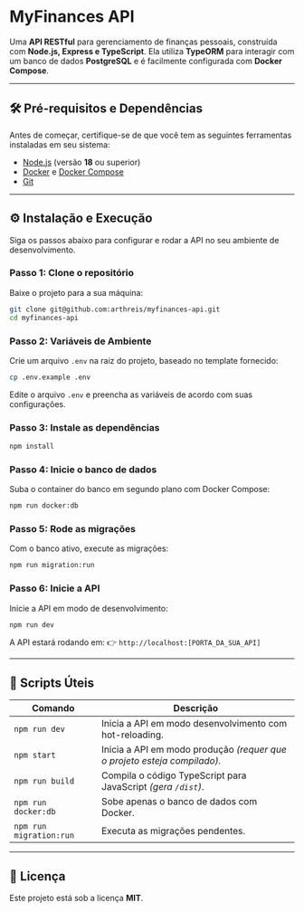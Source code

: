 # MyFinances API

Uma **API RESTful** para gerenciamento de finanças pessoais, construída com **Node.js, Express e TypeScript**.
Ela utiliza **TypeORM** para interagir com um banco de dados **PostgreSQL** e é facilmente configurada com **Docker Compose**.

---

## 🛠️ Pré-requisitos e Dependências

Antes de começar, certifique-se de que você tem as seguintes ferramentas instaladas em seu sistema:

- [Node.js](https://nodejs.org/) (versão **18** ou superior)
- [Docker](https://www.docker.com/) e [Docker Compose](https://docs.docker.com/compose/)
- [Git](https://git-scm.com/)

---

## ⚙️ Instalação e Execução

Siga os passos abaixo para configurar e rodar a API no seu ambiente de desenvolvimento.

### Passo 1: Clone o repositório
Baixe o projeto para a sua máquina:

```bash
git clone git@github.com:arthreis/myfinances-api.git
cd myfinances-api
```

### Passo 2: Variáveis de Ambiente
Crie um arquivo `.env` na raiz do projeto, baseado no template fornecido:

```bash
cp .env.example .env
```

Edite o arquivo `.env` e preencha as variáveis de acordo com suas configurações.

### Passo 3: Instale as dependências
```bash
npm install
```

### Passo 4: Inicie o banco de dados
Suba o container do banco em segundo plano com Docker Compose:

```bash
npm run docker:db
```

### Passo 5: Rode as migrações
Com o banco ativo, execute as migrações:

```bash
npm run migration:run
```

### Passo 6: Inicie a API
Inicie a API em modo de desenvolvimento:

```bash
npm run dev
```

A API estará rodando em:
👉 `http://localhost:[PORTA_DA_SUA_API]`

---

## 📜 Scripts Úteis

| Comando | Descrição |
|---------|-----------|
| `npm run dev` | Inicia a API em modo desenvolvimento com hot-reloading. |
| `npm start` | Inicia a API em modo produção _(requer que o projeto esteja compilado)._|
| `npm run build` | Compila o código TypeScript para JavaScript _(gera `/dist`)_. |
| `npm run docker:db` | Sobe apenas o banco de dados com Docker. |
| `npm run migration:run` | Executa as migrações pendentes. |

---

## 📄 Licença

Este projeto está sob a licença **MIT**.
